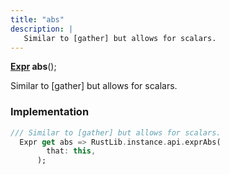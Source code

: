 ```yaml
---
title: "abs"
description: |
   Similar to [gather] but allows for scalars.
---
```

<span class="dart-code"><strong>[Expr] abs</strong>();</span>

 Similar to [gather] but allows for scalars.
### Implementation
```dart
/// Similar to [gather] but allows for scalars.
  Expr get abs => RustLib.instance.api.exprAbs(
        that: this,
      );
```

[Expr]: /reference/classes/expr/